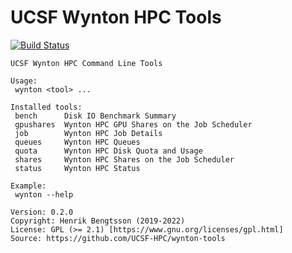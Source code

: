 # UCSF Wynton HPC Tools

[![Build Status](https://travis-ci.org/UCSF-HPC/wynton-tools.svg?branch=master)](https://travis-ci.org/UCSF-HPC/wynton-tools)

```
UCSF Wynton HPC Command Line Tools

Usage:
 wynton <tool> ...

Installed tools:
 bench      Disk IO Benchmark Summary
 gpushares  Wynton HPC GPU Shares on the Job Scheduler
 job        Wynton HPC Job Details
 queues     Wynton HPC Queues
 quota      Wynton HPC Disk Quota and Usage
 shares     Wynton HPC Shares on the Job Scheduler
 status     Wynton HPC Status

Example:
 wynton --help

Version: 0.2.0
Copyright: Henrik Bengtsson (2019-2022)
License: GPL (>= 2.1) [https://www.gnu.org/licenses/gpl.html]
Source: https://github.com/UCSF-HPC/wynton-tools
```
